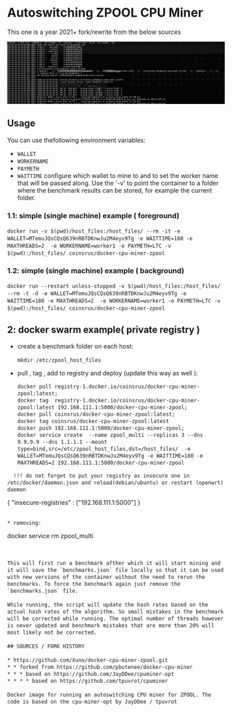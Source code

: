 # Autoswitching ZPOOL CPU Miner

This one is a year 2021+ fork/rewrite from the below sources



![docker-cpuminer-zpool-screenshot](./screen.jpg "live zpool profitability changing benchmark")
## Usage

You can use thefollowing environment variables:
* `WALLET`
* `WORKERNAME`
* `PAYMETH`
* `WAITTIME`
configure which wallet to mine to and to set the worker name that will be passed along. Use the '-v' to point the container to a folder where the benchmark results can be stored, for example the current folder.


### 1.1: simple (single machine) example ( foreground)
`docker run -v $(pwd)/host_files:/host_files/ --rm -it -e WALLET=MTemuJQsCQsQ639nRBTDKnwJu2M4eyv9Tg -e WAITTIME=180 -e MAXTHREADS=2  -e WORKERNAME=worker1 -e PAYMETH=LTC -v $(pwd):/host_files/ coinsrus/docker-cpu-miner-zpool`

### 1.2: simple (single machine) example ( background)
`docker run --restart unless-stopped -v $(pwd)/host_files:/host_files/ --rm -t -d -e WALLET=MTemuJQsCQsQ639nRBTDKnwJu2M4eyv9Tg -e WAITTIME=180 -e MAXTHREADS=2  -e WORKERNAME=worker1 -e PAYMETH=LTC -v $(pwd):/host_files/ coinsrus/docker-cpu-miner-zpool`



## 2: docker swarm example( private registry )
* create a benchmark folder on each host:

  `mkdir /etc/zpool_host_files`
* pull , tag , add  to registry and deploy (update  this way as well ):
  ```
  docker pull registry-1.docker.io/coinsrus/docker-cpu-miner-zpool:latest;
  docker tag  registry-1.docker.io/coinsrus/docker-cpu-miner-zpool:latest 192.168.111.1:5000/docker-cpu-miner-zpool;
  docker pull coinsrus/docker-cpu-miner-zpool:latest;
  docker tag coinsrus/docker-cpu-miner-zpool:latest
  docker push 192.168.111.1:5000/docker-cpu-miner-zpool;
  docker service create  --name zpool_multi --replicas 3 --dns 9.9.9.9 --dns 1.1.1.1 --mount type=bind,src=/etc/zpool_host_files,dst=/host_files/  -e WALLET=MTemuJQsCQsQ639nRBTDKnwJu2M4eyv9Tg -e WAITTIME=180 -e MAXTHREADS=2 192.168.111.1:5000/docker-cpu-miner-zpool
```
  !!! do not forget to put your registry as insecure one in /etc/docker/daemon.json and reload(debian/ubuntu) or restart (openwrt) daemon
  ```
  {
  "insecure-registries" : ["192.168.111.1:5000"]
  }
  ```

* removing:
  ```
  docker service rm zpool_multi
  ```


This will first run a benchmark afther which it will start mining and it will save the `benchmarks.json` file locally so that it can be used with new versions of the container without the need to rerun the benchmarks. To force the benchmark again just remove the `benchmarks.json` file.

While running, the script will update the hash rates based on the actual hash rates of the algorithm. So small mistakes in the benchmark will be corrected while running. The optimal number of threads however is never updated and benchmark mistakes that are more than 20% will most likely not be corrected.

## SOURCES / FORK HISTORY

* https://github.com/Xuno/docker-cpu-miner-zpool.git
* * forked from https://github.com/pbutenee/docker-cpu-miner
* * * based on https://github.com/JayDDee/cpuminer-opt
* * * * based on https://github.com/tpuvrot/cpuminer

Docker image for running an autoswitching CPU miner for ZPOOL. The code is based on the cpu-miner-opt by JayDDee / tpuvrot
